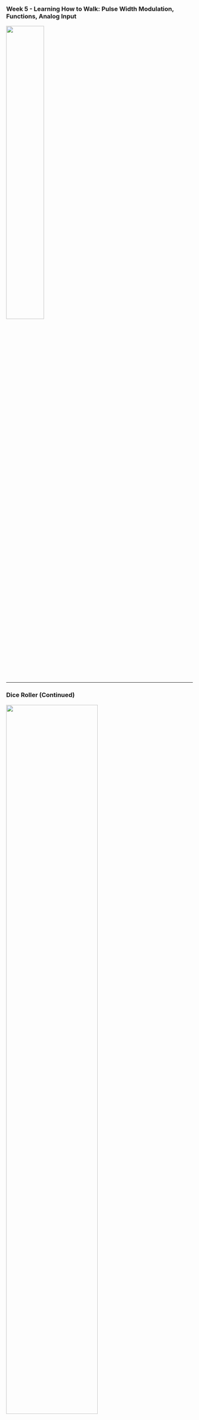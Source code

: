 ### Week 5 - Learning How to Walk: Pulse Width Modulation, Functions, Analog Input
<!-- .slide: class="" style=" height: 80vh" -->  

<div>
<img src="./images/walking.webp" style=" width:45%"></img>
</div>

---

### Dice Roller (Continued)
<!-- .slide: class="" style=" height: 80vh" -->  

<div>
<a href="https://www.tinkercad.com/things/ie93D0rU3rM-dice-roller-starter/editel?returnTo=https%3A%2F%2Fwww.tinkercad.com%2Fdashboard">
<img src="./images/starter.png" width=70% style=""></img>
</a>
</div>

---

### Dice Roller (Continued)
<!-- .slide: class="code_slide" style=" height: 100vh" -->  

<pre>
<code class="c-language data-line-numbers" data-trim data-noescape data-line-numbers="0|1|1-8">
// Declare constants
const int led_pin1 = 12;
const int led_pin2 = 11;
const int led_pin3 = 10;
const int led_pin4 = 9;
const int led_pin5 = 8;
const int led_pin6 = 7;

void setup() {

}

void loop() {

}
</code>
</pre>

---

### Dice Roller (Continued)
<!-- .slide: class="code_slide" style=" height: 100vh" -->  

```js [1: 10|10|11-16|9-17]
// declare constants
const int led_pin1 = 12;
const int led_pin2 = 11;
const int led_pin3 = 10;
const int led_pin4 = 9;
const int led_pin5 = 8;
const int led_pin6 = 7;

void setup() {
    // set led pins as outputs
    pinMode(led_pin1, OUTPUT);
    pinMode(led_pin2, OUTPUT);
    pinMode(led_pin3, OUTPUT);
    pinMode(led_pin4, OUTPUT);
    pinMode(led_pin5, OUTPUT);
    pinMode(led_pin6, OUTPUT);
}

void loop() {

}
```

---

### Dice Roller (Continued)
<!-- .slide: class="code_slide" style=" height: 100vh" -->  

```js [1: 9|9|9-10]
// declare constants
const int led_pin1 = 12;
const int led_pin2 = 11;
const int led_pin3 = 10;
const int led_pin4 = 9;
const int led_pin5 = 8;
const int led_pin6 = 7;

// declare variables
int dice_roll = 0;

void setup() {
    // set led pins as outputs
    pinMode(led_pin1, OUTPUT);
    pinMode(led_pin2, OUTPUT);
    pinMode(led_pin3, OUTPUT);
    pinMode(led_pin4, OUTPUT);
    pinMode(led_pin5, OUTPUT);
    pinMode(led_pin6, OUTPUT);
}

void loop() {

}
```


---

### Dice Roller (Continued)
<!-- .slide: class="code_slide" style=" height: 100vh" -->  

```js [1: 23|23|23-24]
// declare constants
const int led_pin1 = 12;
const int led_pin2 = 11;
const int led_pin3 = 10;
const int led_pin4 = 9;
const int led_pin5 = 8;
const int led_pin6 = 7;

// declare variables
int dice_roll = 0;

void setup() {
    // set led pins as outputs
    pinMode(led_pin1, OUTPUT);
    pinMode(led_pin2, OUTPUT);
    pinMode(led_pin3, OUTPUT);
    pinMode(led_pin4, OUTPUT);
    pinMode(led_pin5, OUTPUT);
    pinMode(led_pin6, OUTPUT);
}

void loop() {
    // get a random number each loop
    dice_roll = random(6);
}
```

---

### Dice Roller (Continued)
<!-- .slide: class="code_slide" style=" height: 100vh" -->  

```js [1: 21|21|21-22]
// declare constants
const int led_pin1 = 12;
const int led_pin2 = 11;
const int led_pin3 = 10;
const int led_pin4 = 9;
const int led_pin5 = 8;
const int led_pin6 = 7;

// declare variables
int dice_roll = 0;

void setup() {
    // set led pins as outputs
    pinMode(led_pin1, OUTPUT);
    pinMode(led_pin2, OUTPUT);
    pinMode(led_pin3, OUTPUT);
    pinMode(led_pin4, OUTPUT);
    pinMode(led_pin5, OUTPUT);
    pinMode(led_pin6, OUTPUT);

    // initialize serial monitor use
    Serial.begin(9600);
}

void loop() {
    // get a random number each loop
    dice_roll = random(6);
}
```


---

### Dice Roller (Continued)
<!-- .slide: class="code_slide" style=" height: 100vh" -->  

```js [1: 29|29|29-30]
// declare constants
const int led_pin1 = 12;
const int led_pin2 = 11;
const int led_pin3 = 10;
const int led_pin4 = 9;
const int led_pin5 = 8;
const int led_pin6 = 7;

// declare variables
int dice_roll = 0;

void setup() {
    // set led pins as outputs
    pinMode(led_pin1, OUTPUT);
    pinMode(led_pin2, OUTPUT);
    pinMode(led_pin3, OUTPUT);
    pinMode(led_pin4, OUTPUT);
    pinMode(led_pin5, OUTPUT);
    pinMode(led_pin6, OUTPUT);

    // initialize serial monitor use
    Serial.begin(9600);
}

void loop() {
    // get a random number each loop
    dice_roll = random(6);

    // print dice_roll to Serial Monitor
    Serial.println(dice_roll);
}
```

---

### Dice Roller (Continued)
<!-- .slide: class="code_slide" style=" height: 100vh" -->  

```js [1: 32|32|32-35|36-38|39-41|32-50]
// declare constants
const int led_pin1 = 12;
const int led_pin2 = 11;
const int led_pin3 = 10;
const int led_pin4 = 9;
const int led_pin5 = 8;
const int led_pin6 = 7;

// declare variables
int dice_roll = 0;

void setup() {
    // set led pins as outputs
    pinMode(led_pin1, OUTPUT);
    pinMode(led_pin2, OUTPUT);
    pinMode(led_pin3, OUTPUT);
    pinMode(led_pin4, OUTPUT);
    pinMode(led_pin5, OUTPUT);
    pinMode(led_pin6, OUTPUT);

    // initialize serial monitor use
    Serial.begin(9600);
}

void loop() {
    // get a random number each loop
    dice_roll = random(6);

    // print dice_roll to Serial Monitor
    Serial.println(dice_roll);

    // light up a random LED
    if (dice_roll == 0) {
        digitalWrite(led_pin1, HIGH);
    } 
    else if (dice_roll == 1) {
        digitalWrite(led_pin2, HIGH);
    } 
    else if (dice_roll == 2) {
        digitalWrite(led_pin3, HIGH);
    } 
    else if (dice_roll == 3) {
        digitalWrite(led_pin4, HIGH);
    } 
    else if (dice_roll == 4) {
        digitalWrite(led_pin5, HIGH);
    } 
    else if (dice_roll == 5) {
        digitalWrite(led_pin6, HIGH);
    }

    // add a delay of 1 second
    delay(1000);
}
```

---

### Dice Roller (Continued)
<!-- .slide: class="code_slide" style=" height: 100vh" -->  

```js [1: 55|55|55-61]
// declare constants
const int led_pin1 = 12;
const int led_pin2 = 11;
const int led_pin3 = 10;
const int led_pin4 = 9;
const int led_pin5 = 8;
const int led_pin6 = 7;

// declare variables
int dice_roll = 0;

void setup() {
    // set led pins as outputs
    pinMode(led_pin1, OUTPUT);
    pinMode(led_pin2, OUTPUT);
    pinMode(led_pin3, OUTPUT);
    pinMode(led_pin4, OUTPUT);
    pinMode(led_pin5, OUTPUT);
    pinMode(led_pin6, OUTPUT);

    // initialize serial monitor use
    Serial.begin(9600);
}

void loop() {
    // get a random number each loop
    dice_roll = random(6);

    // print dice_roll to Serial Monitor
    Serial.println(dice_roll);

    // light up a random LED
    if (dice_roll == 0) {
        digitalWrite(led_pin1, HIGH);
    } 
    else if (dice_roll == 1) {
        digitalWrite(led_pin2, HIGH);
    } 
    else if (dice_roll == 2) {
        digitalWrite(led_pin3, HIGH);
    } 
    else if (dice_roll == 3) {
        digitalWrite(led_pin4, HIGH);
    } 
    else if (dice_roll == 4) {
        digitalWrite(led_pin5, HIGH);
    } 
    else if (dice_roll == 5) {
        digitalWrite(led_pin6, HIGH);
    }

    // add a delay of 1 second
    delay(1000);

    // reset LEDs
    digitalWrite(led_pin1, LOW);
    digitalWrite(led_pin2, LOW);
    digitalWrite(led_pin3, LOW);
    digitalWrite(led_pin4, LOW);
    digitalWrite(led_pin5, LOW);
    digitalWrite(led_pin6, LOW);
}
```


---

### Dice Roller (Continued)
<!-- .slide: class="code_slide" style=" height: 100vh" -->  

```js [1: 9|9]
// declare constants
const int led_pin1 = 12;
const int led_pin2 = 11;
const int led_pin3 = 10;
const int led_pin4 = 9;
const int led_pin5 = 8;
const int led_pin6 = 7;

const int button_pin = 2;

// declare variables
int dice_roll = 0;

void setup() {
    // set led pins as outputs
    pinMode(led_pin1, OUTPUT);
    pinMode(led_pin2, OUTPUT);
    pinMode(led_pin3, OUTPUT);
    pinMode(led_pin4, OUTPUT);
    pinMode(led_pin5, OUTPUT);
    pinMode(led_pin6, OUTPUT);

    // initialize serial monitor use
    Serial.begin(9600);
}

void loop() {
    // get a random number each loop
    dice_roll = random(6);

    // print dice_roll to Serial Monitor
    Serial.println(dice_roll);

    // light up a random LED
    if (dice_roll == 0) {
        digitalWrite(led_pin1, HIGH);
    } 
    else if (dice_roll == 1) {
        digitalWrite(led_pin2, HIGH);
    } 
    else if (dice_roll == 2) {
        digitalWrite(led_pin3, HIGH);
    } 
    else if (dice_roll == 3) {
        digitalWrite(led_pin4, HIGH);
    } 
    else if (dice_roll == 4) {
        digitalWrite(led_pin5, HIGH);
    } 
    else if (dice_roll == 5) {
        digitalWrite(led_pin6, HIGH);
    }

    // add a delay of 1 second
    delay(1000);

    // reset LEDs
    digitalWrite(led_pin1, LOW);
    digitalWrite(led_pin2, LOW);
    digitalWrite(led_pin3, LOW);
    digitalWrite(led_pin4, LOW);
    digitalWrite(led_pin5, LOW);
    digitalWrite(led_pin6, LOW);
}
```


---

### Dice Roller (Continued)
<!-- .slide: class="code_slide" style=" height: 100vh" -->  

```js [1: 23|23|23-24]
// declare constants
const int led_pin1 = 12;
const int led_pin2 = 11;
const int led_pin3 = 10;
const int led_pin4 = 9;
const int led_pin5 = 8;
const int led_pin6 = 7;

const int button_pin = 2;

// declare variables
int dice_roll = 0;

void setup() {
    // set led pins as outputs
    pinMode(led_pin1, OUTPUT);
    pinMode(led_pin2, OUTPUT);
    pinMode(led_pin3, OUTPUT);
    pinMode(led_pin4, OUTPUT);
    pinMode(led_pin5, OUTPUT);
    pinMode(led_pin6, OUTPUT);

    // set button pin as input
    pinMode(button_pin, INPUT);

    // initialize serial monitor use
    Serial.begin(9600);
}

void loop() {
    // get a random number each loop
    dice_roll = random(6);

    // print dice_roll to Serial Monitor
    Serial.println(dice_roll);

    // light up a random LED
    if (dice_roll == 0) {
        digitalWrite(led_pin1, HIGH);
    } 
    else if (dice_roll == 1) {
        digitalWrite(led_pin2, HIGH);
    } 
    else if (dice_roll == 2) {
        digitalWrite(led_pin3, HIGH);
    } 
    else if (dice_roll == 3) {
        digitalWrite(led_pin4, HIGH);
    } 
    else if (dice_roll == 4) {
        digitalWrite(led_pin5, HIGH);
    } 
    else if (dice_roll == 5) {
        digitalWrite(led_pin6, HIGH);
    }

    // add a delay of 1 second
    delay(1000);

    // reset LEDs
    digitalWrite(led_pin1, LOW);
    digitalWrite(led_pin2, LOW);
    digitalWrite(led_pin3, LOW);
    digitalWrite(led_pin4, LOW);
    digitalWrite(led_pin5, LOW);
    digitalWrite(led_pin6, LOW);
}
```

---

### Dice Roller (Continued)
<!-- .slide: class="code_slide" style=" height: 100vh" -->  

```js [1: 37-55]
// declare constants
const int led_pin1 = 12;
const int led_pin2 = 11;
const int led_pin3 = 10;
const int led_pin4 = 9;
const int led_pin5 = 8;
const int led_pin6 = 7;

const int button_pin = 2;

// declare variables
int dice_roll = 0;

void setup() {
    // set led pins as outputs
    pinMode(led_pin1, OUTPUT);
    pinMode(led_pin2, OUTPUT);
    pinMode(led_pin3, OUTPUT);
    pinMode(led_pin4, OUTPUT);
    pinMode(led_pin5, OUTPUT);
    pinMode(led_pin6, OUTPUT);

    // set button pin as input
    pinMode(button_pin, INPUT);

    // initialize serial monitor use
    Serial.begin(9600);
}

void loop() {
    // get a random number each loop
    dice_roll = random(6);

    // print dice_roll to Serial Monitor
    Serial.println(dice_roll);

    // light up a random LED
    if (dice_roll == 0) {
        digitalWrite(led_pin1, HIGH);
    } 
    else if (dice_roll == 1) {
        digitalWrite(led_pin2, HIGH);
    } 
    else if (dice_roll == 2) {
        digitalWrite(led_pin3, HIGH);
    } 
    else if (dice_roll == 3) {
        digitalWrite(led_pin4, HIGH);
    } 
    else if (dice_roll == 4) {
        digitalWrite(led_pin5, HIGH);
    } 
    else if (dice_roll == 5) {
        digitalWrite(led_pin6, HIGH);
    }

    // add a delay of 1 second
    delay(1000);

    // reset LEDs
    digitalWrite(led_pin1, LOW);
    digitalWrite(led_pin2, LOW);
    digitalWrite(led_pin3, LOW);
    digitalWrite(led_pin4, LOW);
    digitalWrite(led_pin5, LOW);
    digitalWrite(led_pin6, LOW);
}
```

---

### Dice Roller (Continued)
<!-- .slide: class="code_slide" style=" height: 100vh" -->  

```js [1: 38|38|38-41|13]
// declare constants
const int led_pin1 = 12;
const int led_pin2 = 11;
const int led_pin3 = 10;
const int led_pin4 = 9;
const int led_pin5 = 8;
const int led_pin6 = 7;

const int button_pin = 2;

// declare variables
int dice_roll = 0;
int picked_led = 0;

void setup() {
    // set led pins as outputs
    pinMode(led_pin1, OUTPUT);
    pinMode(led_pin2, OUTPUT);
    pinMode(led_pin3, OUTPUT);
    pinMode(led_pin4, OUTPUT);
    pinMode(led_pin5, OUTPUT);
    pinMode(led_pin6, OUTPUT);

    // set button pin as input
    pinMode(button_pin, INPUT);

    // initialize serial monitor use
    Serial.begin(9600);
}

void loop() {
    // get a random number each loop
    dice_roll = random(6);

    // print dice_roll to Serial Monitor
    Serial.println(dice_roll);

    // if button is pressed
    if (buttonState == HIGH) {
        picked_led = random(7, 13);
    }

    // add a delay of 1 second
    delay(1000);

    // reset LEDs
    digitalWrite(led_pin1, LOW);
    digitalWrite(led_pin2, LOW);
    digitalWrite(led_pin3, LOW);
    digitalWrite(led_pin4, LOW);
    digitalWrite(led_pin5, LOW);
    digitalWrite(led_pin6, LOW);
}
```


---

### Dice Roller (Continued)
<!-- .slide: class="code_slide" style=" height: 100vh" -->  

```js [1: 37-39|41|41-43|45-51|54|54-57]
// declare constants
const int led_pin1 = 12;
const int led_pin2 = 11;
const int led_pin3 = 10;
const int led_pin4 = 9;
const int led_pin5 = 8;
const int led_pin6 = 7;

const int button_pin = 2;

// declare variables
int dice_roll = 0;

void setup() {
    // set led pins as outputs
    pinMode(led_pin1, OUTPUT);
    pinMode(led_pin2, OUTPUT);
    pinMode(led_pin3, OUTPUT);
    pinMode(led_pin4, OUTPUT);
    pinMode(led_pin5, OUTPUT);
    pinMode(led_pin6, OUTPUT);

    // set button pin as input
    pinMode(button_pin, INPUT);

    // initialize serial monitor use
    Serial.begin(9600);
}

void loop() {
    // get a random number each loop
    dice_roll = random(6);

    // print dice_roll to Serial Monitor
    Serial.println(dice_roll);

    // if button is pressed
    if (buttonState == HIGH) {
        picked_led = random(7, 13);

        // show random selections while pressed
        digitalWrite(picked_led, HIGH);
        delay(40);

        // reset LEDs
        digitalWrite(led_pin2, LOW);
        digitalWrite(led_pin3, LOW);
        digitalWrite(led_pin4, LOW);
        digitalWrite(led_pin5, LOW);
        digitalWrite(led_pin6, LOW);
        digitalWrite(led_pin1, LOW);
    }

    // if button is unpressed
    else {
        digitalWrite(picked_led, HIGH);
    }

    // add a delay of 1 second
    delay(1000);

    // reset LEDs
    digitalWrite(led_pin1, LOW);
    digitalWrite(led_pin2, LOW);
    digitalWrite(led_pin3, LOW);
    digitalWrite(led_pin4, LOW);
    digitalWrite(led_pin5, LOW);
    digitalWrite(led_pin6, LOW);
}
```

---

### Test

<div>
<a href="https://www.tinkercad.com/things/ie93D0rU3rM-dice-roller-starter/editel?returnTo=https%3A%2F%2Fwww.tinkercad.com%2Fdashboard">
<img src="./images/starter.png" width=70% style=""></img>
</a>
</div>

---

### Dot Format

<div>
<img src="./images/dot_format.jpg" width=50% style=""></img>
</div>

---

### Dot Format

<div>
<img src="./images/dot.png" width=50% style=""></img>
</div>

---

### Keeping track of pins

<div>
<img src="./images/labels.png" width=50% style=""></img>
</div>

---

### if (dice_roll == 1)

```js
// lands on 1
if (dice_roll == 0) {
    digitalWrite(6, HIGH);
} 
```

---

### if (dice_roll == 2)

```js
// lands on 2
  else if (dice_roll == 1) {
    digitalWrite(12, HIGH);
    digitalWrite(7, HIGH);
  }
```

---

### if (dice_roll == 5)

```js
// lands on 5
  else if (dice_roll == 4) {
    digitalWrite(12, HIGH);
    digitalWrite(10, HIGH);
    digitalWrite(9, HIGH);
    digitalWrite(7, HIGH);
    digitalWrite(6, HIGH);
  }
```


---
<!-- .slide: class="" style=" height: 80vh" -->  

```js
  if (dice_roll == 0) {
    digitalWrite(6, HIGH);
  } 
  else if (dice_roll == 1) {
    digitalWrite(12, HIGH);
    digitalWrite(7, HIGH);
  }
  else if (dice_roll == 2) {
    digitalWrite(12, HIGH);
    digitalWrite(7, HIGH);
    digitalWrite(6, HIGH);
  } 
  else if (dice_roll == 3) {
    digitalWrite(12, HIGH);
    digitalWrite(10, HIGH);
    digitalWrite(9, HIGH);
    digitalWrite(7, HIGH);
  } 
  else if (dice_roll == 4) {
    digitalWrite(12, HIGH);
    digitalWrite(10, HIGH);
    digitalWrite(9, HIGH);
    digitalWrite(7, HIGH);
    digitalWrite(6, HIGH);
  } 
  else if (dice_roll == 5) {
    digitalWrite(12, HIGH);
    digitalWrite(11, HIGH);
    digitalWrite(10, HIGH);
    digitalWrite(9, HIGH);
    digitalWrite(8, HIGH);
    digitalWrite(7, HIGH);
  }
```

---

### Functions
<!-- .slide: class="" style=" height: 80vh" -->  

<iframe width="100%" height="100%" src="https://www.youtube.com/embed/BWZTlfrneD8?si=wmDdk5cXeUT5JheC&amp;controls=0" title="YouTube video player" frameborder="0" allow="accelerometer; autoplay; clipboard-write; encrypted-media; gyroscope; picture-in-picture; web-share" referrerpolicy="strict-origin-when-cross-origin" allowfullscreen></iframe>

---

### Making a custom Function

```js
void display_dice() {
    // this is where I will define how to display number
}
```

---

### Making a custom Function

```js
void display_dice() {
  if (dice_roll == 0) {
    digitalWrite(6, HIGH);
  } 
  else if (dice_roll == 1) {
    digitalWrite(12, HIGH);
    digitalWrite(7, HIGH);
  }
  else if (dice_roll == 2) {
    digitalWrite(12, HIGH);
    digitalWrite(7, HIGH);
    digitalWrite(6, HIGH);
  } 
  else if (dice_roll == 3) {
    digitalWrite(12, HIGH);
    digitalWrite(10, HIGH);
    digitalWrite(9, HIGH);
    digitalWrite(7, HIGH);
  } 
  else if (dice_roll == 4) {
    digitalWrite(12, HIGH);
    digitalWrite(10, HIGH);
    digitalWrite(9, HIGH);
    digitalWrite(7, HIGH);
    digitalWrite(6, HIGH);
  } 
  else if (dice_roll == 5) {
    digitalWrite(12, HIGH);
    digitalWrite(11, HIGH);
    digitalWrite(10, HIGH);
    digitalWrite(9, HIGH);
    digitalWrite(8, HIGH);
    digitalWrite(7, HIGH);
  }
}
```

---

### Making a custom Function
<!-- .slide: class="" style=" height: 80vh" -->  

```js
void loop() {
  buttonState = digitalRead(button_pin);

  if (buttonState == HIGH) {
    dice_roll = random(6);

    display_dice();
    delay(40);
    
    digitalWrite(led_pin1, LOW);
    digitalWrite(led_pin2, LOW);
    digitalWrite(led_pin3, LOW);
    digitalWrite(led_pin4, LOW);
    digitalWrite(led_pin5, LOW);
    digitalWrite(led_pin6, LOW);
    digitalWrite(led_pin7, LOW);
  } 
  
  else {
    display_dice();
    Serial.println(dice_roll);
  }
}
```

---

### Making a custom Function
<!-- .slide: class="" style=" height: 80vh" -->  

```js
void reset() {
  digitalWrite(led_pin1, LOW);
  digitalWrite(led_pin2, LOW);
  digitalWrite(led_pin3, LOW);
  digitalWrite(led_pin4, LOW);
  digitalWrite(led_pin5, LOW);
  digitalWrite(led_pin6, LOW);
  digitalWrite(led_pin7, LOW);
}
```

---

### Making a custom Function
<!-- .slide: class="" style=" height: 80vh" -->  

```js [1: 10|10]
void loop() {
  buttonState = digitalRead(button_pin);

  if (buttonState == HIGH) {
    dice_roll = random(6);

    display_dice();
    delay(100);
    
    reset();
  } 
  
  else {
    display_dice();
    Serial.println(dice_roll);
  }
}
```

---

### Test

<div>
<a href="https://www.tinkercad.com/things/6UpXFhOhgFT-dice-roller-solution/editel?returnTo=https%3A%2F%2Fwww.tinkercad.com%2Fdashboard%2Fdesigns%2Fcircuits">
<img src="./images/dot.png" width=70% style=""></img>
</a>
</div>
